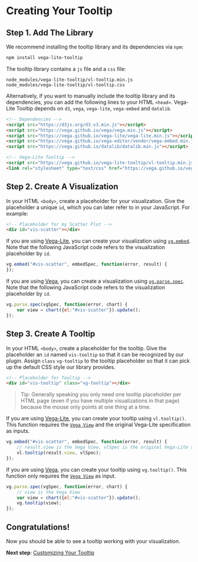 # Creating Your Tooltip


## Step 1. Add The Library

We recommend installing the tooltip library and its dependencies via `npm`:

```bash
npm install vega-lite-tooltip
```

The tooltip library contains a `js` file and a `css` file:

```
node_modules/vega-lite-tooltip/vl-tooltip.min.js
node_modules/vega-lite-tooltip/vl-tooltip.css
```

Alternatively, if you want to manually include the tooltip library and its dependencies, you can add the following lines to your HTML `<head>`. Vega-Lite Tooltip depends on `d3`, `vega`, `vega-lite`, `vega-embed` and `datalib`.

```html
<!-- Dependencies -->
<script src="https://d3js.org/d3.v3.min.js"></script>
<script src="https://vega.github.io/vega/vega.min.js"></script>
<script src="https://vega.github.io/vega-lite/vega-lite.min.js"></script>
<script src="https://vega.github.io/vega-editor/vendor/vega-embed.min.js"></script>
<script src="https://vega.github.io/datalib/datalib.min.js"></script>

<!-- Vega-Lite Tooltip -->
<script src="https://vega.github.io/vega-lite-tooltip/vl-tooltip.min.js"></script>
<link rel="stylesheet" type="text/css" href="https://vega.github.io/vega-lite-tooltip/vl-tooltip.css">
```


## Step 2. Create A Visualization

In your HTML `<body>`, create a placeholder for your visualization. Give the placeholder a unique `id`, which you can later refer to in your JavaScript. For example:

```html
<!-- Placeholder for my Scatter Plot -->
<div id="vis-scatter"></div>
```

If you are using [Vega-Lite](https://vega.github.io/vega-lite/), you can create your visualization using [`vg.embed`](https://github.com/vega/vega/wiki/Embed-Vega-Web-Components). Note that the following JavaScript code refers to the visualization placeholder by `id`.

```js
vg.embed("#vis-scatter", embedSpec, function(error, result) {
});
```

If you are using [Vega](http://vega.github.io/vega/), you can create a visualization using [`vg.parse.spec`](https://github.com/vega/vega/wiki/Runtime). Note that the following JavaScript code refers to the visualization placeholder by `id`.

```js
vg.parse.spec(vgSpec, function(error, chart) {
    var view = chart({el:"#vis-scatter"}).update();
});
```


## Step 3. Create A Tooltip

In your HTML `<body>`, create a placeholder for the tooltip. Give the placeholder an `id` named `vis-tooltip` so that it can be recognized by our plugin. Assign `class` `vg-tooltip` to the tooltip placeholder so that it can pick up the default CSS style our library provides.

```html
<!-- Placeholder for Tooltip -->
<div id="vis-tooltip" class="vg-tooltip"></div>
```

> Tip: Generally speaking you only need one tooltip placeholder per HTML page (even if you have multiple visualizations in that page) because the mouse only points at one thing at a time.

If you are using [Vega-Lite](https://vega.github.io/vega-lite/), you can create your tooltip using `vl.tooltip()`. This function requires the [`Vega View`](https://github.com/vega/vega/wiki/Runtime#view-component-api) and the original Vega-Lite specification as inputs.

```js
vg.embed("#vis-scatter", embedSpec, function(error, result) {
    // result.view is the Vega View, vlSpec is the original Vega-Lite specification
    vl.tooltip(result.view, vlSpec);
});
```

If you are using [Vega](http://vega.github.io/vega/), you can create your tooltip using `vg.tooltip()`. This function only requires the [`Vega View`](https://github.com/vega/vega/wiki/Runtime#view-component-api) as input.

```js
vg.parse.spec(vgSpec, function(error, chart) {
    // view is the Vega View
    var view = chart({el:"#vis-scatter"}).update();
    vg.tooltip(view);
});
```


## Congratulations!

Now you should be able to see a tooltip working with your visualization.

__Next step__: [Customizing Your Tooltip](customizing_your_tooltip.md)
